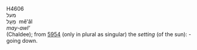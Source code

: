<body>
  <p>H4606<br>  מעל  <br> מֵעָל  ‎  mê‛âl  <br><i>may-awl‘ </i><br>(Chaldee); from <a href="h5954.htm">5954</a>  (only in plural as singular) the <i>setting</i> (of the sun): - going down.<br></p>
 </body>